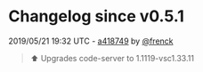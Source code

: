 # Changelog since v0.5.1

2019/05/21 19:32 UTC - [a418749](https://github.com/hassio-addons/addon-vscode/commit/a4187493e29a90675feced8f823699c2fd4d7b35) by [@frenck](https://github.com/frenck)
> :arrow_up: Upgrades code-server to 1.1119-vsc1.33.11 

